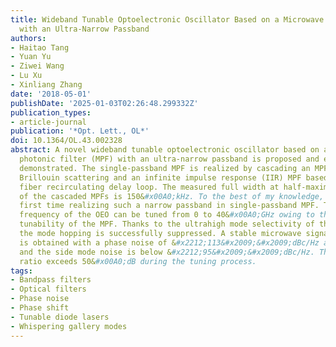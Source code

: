 ```yaml
---
title: Wideband Tunable Optoelectronic Oscillator Based on a Microwave Photonic Filter
  with an Ultra-Narrow Passband
authors:
- Haitao Tang
- Yuan Yu
- Ziwei Wang
- Lu Xu
- Xinliang Zhang
date: '2018-05-01'
publishDate: '2025-01-03T02:26:48.299332Z'
publication_types:
- article-journal
publication: '*Opt. Lett., OL*'
doi: 10.1364/OL.43.002328
abstract: A novel wideband tunable optoelectronic oscillator based on a microwave
  photonic filter (MPF) with an ultra-narrow passband is proposed and experimentally
  demonstrated. The single-passband MPF is realized by cascading an MPF based on stimulated
  Brillouin scattering and an infinite impulse response (IIR) MPF based on an active
  fiber recirculating delay loop. The measured full width at half-maximum bandwidth
  of the cascaded MPFs is 150&#x00A0;kHz. To the best of my knowledge, this is the
  first time realizing such a narrow passband in single-passband MPF. The oscillation
  frequency of the OEO can be tuned from 0 to 40&#x00A0;GHz owing to the wideband
  tunability of the MPF. Thanks to the ultrahigh mode selectivity of the IIR filter,
  the mode hopping is successfully suppressed. A stable microwave signal at 8.18&#x00A0;GHz
  is obtained with a phase noise of &#x2212;113&#x2009;&#x2009;dBc/Hz at 10&#x00A0;kHz,
  and the side mode noise is below &#x2212;95&#x2009;&#x2009;dBc/Hz. The signal-to-noise
  ratio exceeds 50&#x00A0;dB during the tuning process.
tags:
- Bandpass filters
- Optical filters
- Phase noise
- Phase shift
- Tunable diode lasers
- Whispering gallery modes
---
```

